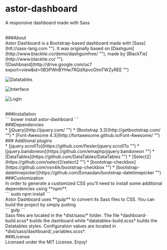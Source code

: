 # astor-dashboard
A responsive dashboard made with Sass

<br>
###About

<br>
Astor Dashboard is a Bootstrap-based dashboard made with [Sass](htt://sass-lang.com ""). It was originally based on [Dashgum](http://www.blacktie.co/demo/dashgumfree/ ""), made by [BlackTie](http://www.blacktie.co/ "").

<br>
![Dashboard](http://drive.google.com/uc?export=view&id=0B3PWnBYHw7RQdXpvcGtmTWZyREE "")

![Datatables](http://drive.google.com/uc?export=view&id=0B3PWnBYHw7RQbjJ4Y0hQbjhrQkE "")

![Interface](http://drive.google.com/uc?export=view&id=0B3PWnBYHw7RQNncwRi03cEN4VTg "")

![Login](http://drive.google.com/uc?export=view&id=0B3PWnBYHw7RQZjZJMHJ2LUJ4RVk "")


<br>
###Installation

<br>
```
bower install astor-dashboard
```

<br>
###Dependencies

<br>
 * [jQuery](http://jquery.com/ "")
 * [Bootstrap 3.3](http://getbootstrap.com/ "")
 * [Font-Awesome 4.3](http://fortawesome.github.io/Font-Awesome/ "")

<br>
### Additional plugins

<br>
 * [jquery.scrollTo](https://github.com/flesler/jquery.scrollTo "")
 * [jquery.bandoneon](https://github.com/emaphp/jquery.bandoneon "")
 * [DataTables](https://github.com/DataTables/DataTables "")
 * [Select2](https://github.com/select2/select2 "")
 * [bootstrap-checkbox](https://github.com/vsn4ik/bootstrap-checkbox "")
 * [bootstrap-datetimepicker](https://github.com/Eonasdan/bootstrap-datetimepicker "")

<br>
###Customization

<br>
In order to generate a customized CSS you'll need to install some additional dependencies using **npm**.

<br>
```
sudo npm install
```

<br>
Astor Dashboard uses **gulp** to convert its Sass files to CSS. You can build the project by simply putting

<br>
```
gulp
```

<br>
Sass files are located in the *dist/sass/* folder. The file *dashboard-build.scss* builds the dashboard while *datatables-build.scss* builds the Datatables styles. Configuration values are located in *dist/sass/dashboard/_variables.scss*.

<br>
###License

<br>
Licensed under the MIT License. Enjoy!